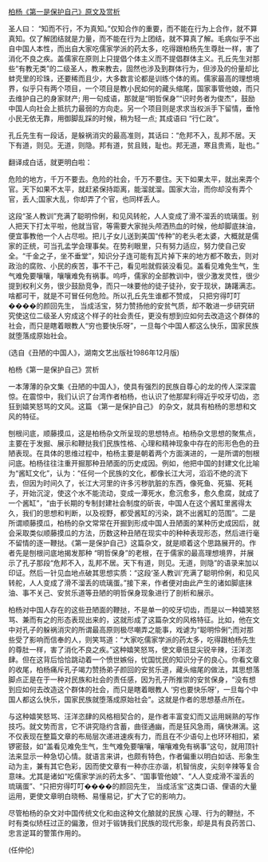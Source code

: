 [柏杨《第一是保护自己》原文及赏析](https://www.vrrw.net/wx/9145.html)

圣人曰： “知而不行，不为真知。”仅知合作的重要，而不能在行为上合作，就不算真知。仅了解团结就是力量，而不能在行为上团结，就不算真了解。毛病似乎不出自中国人本性，而出自大家吃儒家学派的药太多，吃得跟柏杨先生尊肚一样，害了消化不良之疾。盖儒家在原则上只提倡个体主义而不提倡群体主义。孔丘先生对那些“有教无类”的二级圣人，教来教去，固然也涉及到群体行为，但涉及的份量却比蚌壳里的珍珠，还要稀而且少，大多数言论都是训练个体的焉。儒家最高的理想境界，似乎只有两个项目，一个项目是教小民如何的藏头缩尾，国家事管他娘，而只去维护自己的身家财产; 用一句成语，那就是“明哲保身”“识时务者为俊杰”，鼓励中国人向社会上抵抗力最弱的方向走。另一个项目则是求求当权派手下留情，垂怜小民无依无靠，用御脚乱踩的时候，稍为轻一点; 其成语曰 “行仁政”。



孔丘先生有一段话，是躲祸消灾的最高准则，其话曰：“危邦不入，乱邦不居。天下有道，则见。无道，则隐。邦有道，贫且贱，耻也。邦无道，寒且贵焉，耻也。”

翻译成白话，就更明白啦：

危险的地方，千万不要去。危险的社会，千万不要住。天下如果太平，就出来弄个官。天下如果不太平，就赶紧保持距离，能溜就溜。国家大治，而你却没有弄个官，丢人;国家大乱，你却弄了个官，也同样丢人。

这段“圣人教训”充满了聪明伶俐，和见风转舵，人人变成了滑不溜丢的琉璃蛋。别人把天下打太平啦，他就当官，等需要大家抛头颅洒热血的时候，他却脚底抹油，便宜事教他一个人占尽啦。把儿子女儿送到美国“传种”的老头老太婆，大概就是儒家的正统，可当孔孟学会理事矣。在势利眼里，只有努力适应，努力使自己安全。“千金之子，坐不垂堂”，知识分子连可能有瓦片掉下来的地方都不敢去，则对政治的腐败、小民的疾苦，事不干己，看见啦就假装没看见。盖看见难免生气，生气难免要嚷嚷，嚷嚷难免有祸事。呜呼，儒家的全部教训中，很少激发灵性，很少提到权利义务，很少鼓励竞争，而只一味要他的徒子徒孙，安于现状，踌躇满志。啥都可干，就是不可冒任何危险。所以孔丘先生谁都不赞成， 只把穷得叮叮����的颜回先生， 当成活宝，努力赞扬他的安贫气质，却不敢进一步研究研究使这位二级圣人穷成这个样子的社会责任，更没有想到应如何去改造这个群体的社会，而只是瞎着眼教人“穷也要快乐呀”，一旦每个中国人都这么快乐，国家民族就堕落成原始社会。

(选自《丑陋的中国人》，湖南文艺出版社1986年12月版)

柏杨《第一是保护自己》赏析

一本薄薄的杂文集《丑陋的中国人》，使具有强烈的民族自尊心的龙的传人深深震惊。在震惊中，我们认识了台湾作者柏杨，也认识了他那犀利得近乎咬牙切齿，恣狂到嬉笑怒骂的文风。这篇 《第一是保护自己》 的杂文，就具有柏杨的思想和文风的特征。

刨根问底，顺藤摸瓜，这是柏杨杂文所呈现的思想特点。柏杨杂文思想的聚焦点，主要在于发掘、展示和鞭挞我们民族性格、心理和精神现象中存在的形形色色的丑陋表现。在具体的思维过程中，柏杨主要是朝着两个方面演进的，一是所谓的刨根问底。柏杨往往注重开掘那种丑陋面的历史成因。例如，他把中国的封建文化比喻为“酱缸文化”，认为：“任何一个民族的文化，都像长江大河，滔滔不绝的流下去，但因为时间久了，长江大河里的许多污秽肮脏的东西，像死鱼、死猫、死耗子，开始沉淀，使这个水不能流动，变成一潭死水，愈沉愈多，愈久愈腐，就成了一个酱缸”，“由于长期的专制封建社会制度的斫丧，中国人在这个酱缸里酱得太久，我们的思想和判断，以及视野，都受酱缸的污染，跳不出酱缸的范围”。二是所谓顺藤摸瓜，柏杨的杂文常常在开掘到形成中国人丑陋面的某种历史成因后，就会采取类似顺藤摸瓜的方法，历数这种丑陋在现实中的种种表现形态，然后进行毫不留情的逐一鞭挞。《第一是保护自己》这篇杂文，就是顺着这个思路展开的。作者先是刨根问底地揭发那种 “明哲保身”的老根，在于儒家的最高理想境界，并展示了孔子那段“危邦不入，乱邦不居。天下有道，则见。无道，则隐”的语录来加以印证。然后一针见血地点破其思想实质：“这段‘圣人教训’充满了聪明伶俐，和见风转舵，人人变成了滑不溜丢的琉璃蛋。”接下来，作者便对由此产生的诸如脚底抹油、事不关己、安贫乐道等丑陋的明哲保身现象进行了剖析和展示。

柏杨对中国人存在的这些丑陋面的鞭挞，不是单一的咬牙切齿，而是以一种嬉笑怒骂、兼而有之的形态表现出来的，这就形成了这篇杂文的风格特征。比如，他在文中对孔子的躲祸消灾的所谓最高原则极尽嘲弄之能事，戏谑为“聪明伶俐”;而对那些受了影响而信奉的人，则笑骂道：“大家吃儒家学派的药太多，吃得跟柏杨先生的尊肚一样，害了消化不良之疾。”这种嬉笑怒骂，使文章倍显尖锐辛辣，汪洋恣肆。但在这背后恰恰跳动着一个愤世嫉俗，忧国忧民的知识分子的良心。你看文章的收尾，柏杨痛斥孔子竭力赞扬弟子颜回的安贫乐道，藏头缩尾的做法，其思想落脚点正是在于一种对民族和社会的责任感，因为孔子所推崇的安贫保身，“没有想到应如何去改造这个群体的社会，而只是瞎着眼教人 ‘穷也要快乐呀’，一旦每个中国人都这么快乐，国家民族就堕落成原始社会”。这就是作者的思想基点所在。

与这种嬉笑怒骂、汪洋恣肆的风格相契合的，是作者丰富变幻而又运用娴熟的写作技巧。就文势而言，它不讲究隐约含蓄，曲径通幽，而是狂风急雨，痛快淋漓。这不仅表现在整篇文章的布局层次递进速疾有力，而且在不少语句上也环环相扣，紧锣密鼓，如“盖看见难免生气，生气难免要嚷嚷，嚷嚷难免有祸事”这句，就用顶针法来显示一种急切心情。就语言来讲，也颇有特色，作者偏重以明白如话、形象生动为主，兼有其它色彩，因而使文章有一种亦庄亦谐，机智俏皮，尖刻辛辣等复合意味。尤其是诸如“吃儒家学派的药太多”、“国事管他娘”、“人人变成滑不溜丢的琉璃蛋”、“只把穷得叮叮����的颜回先生， 当成活宝”这类口语、俚语的大量运用，更使文章明白晓畅、易懂易记，扩大了它的影响力。

尽管柏杨的杂文对中国传统文化和由这种文化酿就的民族 心理、行为的鞭挞，不时有类似矫枉过正的偏激，但对于锻铸我们民族的现代形象，却是具有良药苦口、忠言逆耳的警策作用的。

(任仲伦)

